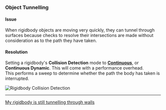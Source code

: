 ### Object Tunnelling
#### Issue
When rigidbody objects are moving very quickly, they can tunnel through surfaces because checks to resolve their intersections are made without consideration as to the path they have taken.

#### Resolution
Setting a rigidbody's **Collision Detection** mode to [**Continuous**](https://docs.unity3d.com/Manual/ContinuousCollisionDetection.html), or **Continuous Dynamic**. This will come with a performance overhead.  
This performs a sweep to determine whether the path the body has taken is interrupted.

![Rigidbody Collision Detection](http://help.vertx.xyz/Images/rigidbody-collision-detection.png)

---

[My rigidbody is still tunnelling through walls](Layers.md)